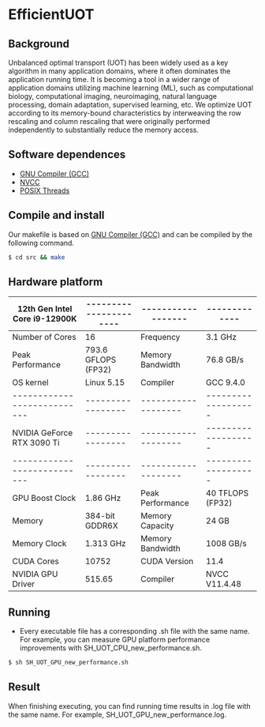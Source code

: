 # EfficientUOT
## Background
Unbalanced optimal transport (UOT) has been widely used as a key algorithm in many application domains, where it often dominates the application running time. It is becoming a tool in a wider range of application domains utilizing machine learning (ML), such as computational biology, computational imaging, neuroimaging, natural language processing, domain adaptation, supervised learning, etc. We optimize UOT according to its memory-bound characteristics by interweaving the row rescaling and column rescaling that were originally performed independently to substantially reduce the memory access.

## Software dependences
* [GNU Compiler (GCC)](https://gcc.gnu.org/)
* [NVCC](https://docs.nvidia.com/cuda/cuda-compiler-driver-nvcc/index.html)
* [POSIX Threads](https://en.wikipedia.org/wiki/Pthreads)

## Compile and install
Our makefile is based on [GNU Compiler (GCC)](https://gcc.gnu.org/) and can be compiled by the following command.
```bash
$ cd src && make
```

## Hardware platform
12th Gen Intel Core i9-12900K|----------------------|------------------|-------------|
-----------------------------|----------------------|------------------|-------------|
Number of Cores              | 16                   | Frequency        | 3.1 GHz     |    
Peak Performance             | 793.6 GFLOPS (FP32)  | Memory Bandwidth | 76.8 GB/s   |    
OS kernel                    | Linux 5.15           | Compiler         | GCC 9.4.0   |
---------------------------|-----------------|-------------------|-------------------|
NVIDIA GeForce RTX 3090 Ti |-----------------|-------------------|-------------------|
---------------------------|-----------------|-------------------|-------------------|
GPU Boost Clock            | 1.86 GHz        |  Peak Performance | 40 TFLOPS (FP32)  |
Memory                     | 384-bit GDDR6X  |  Memory Capacity  | 24 GB             |
Memory Clock               | 1.313 GHz       |  Memory Bandwidth | 1008 GB/s         |
CUDA Cores                 | 10752           |  CUDA Version     | 11.4              |
NVIDIA GPU Driver          | 515.65          |  Compiler         | NVCC V11.4.48     |

## Running
* Every executable file has a corresponding .sh file with the same name.
For example, you can measure GPU platform performance improvements with SH_UOT_CPU_new_performance.sh.
```bash
$ sh SH_UOT_GPU_new_performance.sh
```

## Result
When finishing executing, you can find running time results in .log file with the same name.
For example, SH_UOT_GPU_new_performance.log.
